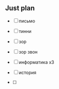 ## Just plan
- [ ] письмо
- [ ] тинни
- [ ] зор
- [ ] зор звон

- [ ] информатика х3
- [ ] история
- [ ]
